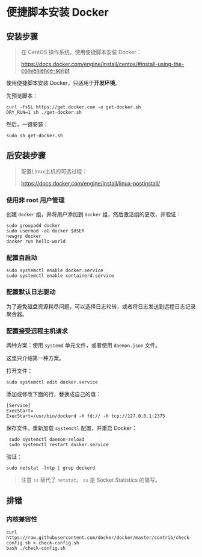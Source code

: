 # 便捷脚本安装 Docker

## 安装步骤

> 在 CentOS 操作系统，使用便捷脚本安装 Docker：
>
> https://docs.docker.com/engine/install/centos/#install-using-the-convenience-script

使用便捷脚本安装 Docker，只适用于**开发环境**。

先预览脚本：

```shell
curl -fsSL https://get.docker.com -o get-docker.sh
DRY_RUN=1 sh ./get-docker.sh
```

然后，一键安装：

``` shell
sudo sh get-docker.sh
```

## 后安装步骤

> 配置Linux主机的可选过程：
>
> https://docs.docker.com/engine/install/linux-postinstall/

### 使用非 root 用户管理

创建 `docker` 组，并将用户添加到 `docker` 组，然后激活组的更改，并验证：

``` shell
sudo groupadd docker
sudo usermod -aG docker $USER
newgrp docker 
docker run hello-world
```

### 配置自启动

``` shell
sudo systemctl enable docker.service
sudo systemctl enable containerd.service
```



### 配置默认日志驱动

为了避免磁盘资源耗尽问题，可以选择日志轮转，或者将日志发送到远程日志记录聚合器。

### 配置接受远程主机请求

两种方案：使用 `systemd` 单元文件，或者使用 `daemon.json` 文件。

这里只介绍第一种方案。

打开文件：

``` shell
sudo systemctl edit docker.service
```

添加或修改下面的行，替换成自己的值：

``` shell
[Service]
ExecStart=
ExecStart=/usr/bin/dockerd -H fd:// -H tcp://127.0.0.1:2375
```

保存文件。重新加载 `systemctl` 配置，并重启 Docker：

``` shell
 sudo systemctl daemon-reload
 sudo systemctl restart docker.service
```

验证：

```shell
sudo netstat -lntp | grep dockerd
```

> 注意 `ss` 替代了 `netstat`。 `ss` 是 Socket Statistics 的简写。

## 排错

### 内核兼容性

``` shell
curl https://raw.githubusercontent.com/docker/docker/master/contrib/check-config.sh > check-config.sh
bash ./check-config.sh
```

